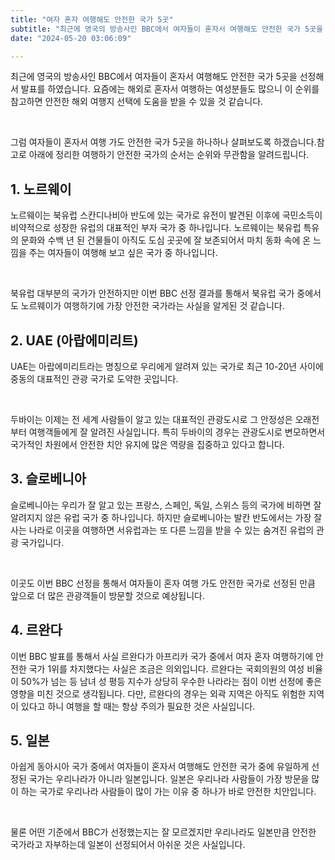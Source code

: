 ```yaml
---
title: "여자 혼자 여행해도 안전한 국가 5곳"
subtitle: "최근에 영국의 방송사인 BBC에서 여자들이 혼자서 여행해도 안전한 국가 5곳을 선정해서 발표를 하였습니다. 요즘에는 해외로 혼자서 여행하는 여성분들도 많으니 이 순위를 참고하면 안전한 해외 여행지 선택에 도움을 받을 수 있을 것 같습니다. 여자들이 혼자서 여행 가도 안전한 국가 5곳을 정리한 글입니다."
date: "2024-05-20 03:06:09"

---
```



<p>최근에 영국의 방송사인 BBC에서 여자들이 혼자서 여행해도 안전한 국가 5곳을 선정해서 발표를 하였습니다. 요즘에는 해외로 혼자서 여행하는 여성분들도 많으니 이 순위를 참고하면 안전한 해외 여행지 선택에 도움을 받을 수 있을 것 같습니다.</p>
<br />
<p>그럼 여자들이 혼자서 여행 가도 안전한 국가 5곳을 하나하나 살펴보도록 하겠습니다.참고로 아래에 정리한 여행하기 안전한 국가의 순서는 순위와 무관함을 알려드립니다.</p>


<h2><b>1. 노르웨이</b></h2>
<p>노르웨이는 북유럽 스칸디나비아 반도에 있는 국가로 유전이 발견된 이후에 국민소득이 비약적으로 성장한 유럽의 대표적인 부자 국가 중 하나입니다. 노르웨이는 북유럽 특유의 문화와 수백 년 된 건물들이 아직도 도심 곳곳에 잘 보존되어서 마치 동화 속에 온 느낌을 주는 여자들이 여행해 보고 싶은 국가 중 하나입니다.</p>
<br />
<p>북유럽 대부분의 국가가 안전하지만 이번 BBC 선정 결과를 통해서 북유럽 국가 중에서도 노르웨이가 여행하기에 가장 안전한 국가라는 사실을 알게된 것 같습니다.</p>


<h2><b>2. UAE (아랍에미리트)</b></h2>
<p>UAE는 아랍에미리트라는 명칭으로 우리에게 알려져 있는 국가로 최근 10-20년 사이에 중동의 대표적인 관광 국가로 도약한 곳입니다.</p>
<br />
<p>두바이는 이제는 전 세계 사람들이 알고 있는 대표적인 관광도시로 그 안정성은 오래전부터 여행객들에게 잘 알려진 사실입니다. 특히 두바이의 경우는 관광도시로 변모하면서 국가적인 차원에서 안전한 치안 유지에 많은 역량을 집중하고 있다고 합니다.</p>


<h2><b>3. 슬로베니아</b></h2>
<p>슬로베니아는 우리가 잘 알고 있는 프랑스, 스페인, 독일, 스위스 등의 국가에 비하면 잘 알려지지 않은 유럽 국가 중 하나입니다. 하지만 슬로베니아는 발칸 반도에서는 가장 잘 사는 나라로 이곳을 여행하면 서유럽과는 또 다른 느낌을 받을 수 있는 숨겨진 유럽의 관광 국가입니다.</p>
<br />
<p>이곳도 이번 BBC 선정을 통해서 여자들이 혼자 여행 가도 안전한 국가로 선정된 만큼 앞으로 더 많은 관광객들이 방문할 것으로 예상됩니다.</p>


<h2><b>4. 르완다</b></h2>
<p>이번 BBC 발표를 통해서 사실 르완다가 아프리카 국가 중에서 여자 혼자 여행하기에 안전한 국가 1위를 차지했다는 사실은 조금은 의외입니다. 르완다는 국회의원의 여성 비율이 50%가 넘는 등 남녀 성 평등 지수가 상당히 우수한 나라라는 점이 이번 선정에 좋은 영향을 미친 것으로 생각됩니다. 다만, 르완다의 경우는 외곽 지역은 아직도 위험한 지역이 있다고 하니 여행을 할 때는 항상 주의가 필요한 것은 사실입니다.</p>


<h2><b>5. 일본</b></h2>
<p>아쉽게 동아시아 국가 중에서 여자들이 혼자서 여행해도 안전한 국가 중에 유일하게 선정된 국가는 우리나라가 아니라 일본입니다. 일본은 우리나라 사람들이 가장 방문을 많이 하는 국가로 우리나라 사람들이 많이 가는 이유 중 하나가 바로 안전한 치안입니다.</p>
<br />
<p>물론 어떤 기준에서 BBC가 선정했는지는 잘 모르겠지만 우리나라도 일본만큼 안전한 국가라고 자부하는데 일본이 선정되어서 아쉬운 것은 사실입니다.</p>
